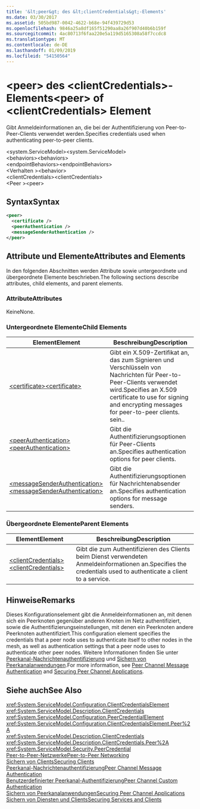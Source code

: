 ```yaml
---
title: '&lt;peer&gt; des &lt;clientCredentials&gt;-Elements'
ms.date: 03/30/2017
ms.assetid: 505bd987-0042-4622-b68e-94f439729d53
ms.openlocfilehash: 9846a25a8df165f51290aa8a26f907d40b6b159f
ms.sourcegitcommit: 4ac80713f6faa220e5a119d5165308a58f7ccdc8
ms.translationtype: MT
ms.contentlocale: de-DE
ms.lasthandoff: 01/09/2019
ms.locfileid: "54150564"
---
```

# <a name="ltpeergt-of-ltclientcredentialsgt-element"></a><span data-ttu-id="ee482-102">&lt;peer&gt; des &lt;clientCredentials&gt;-Elements</span><span class="sxs-lookup"><span data-stu-id="ee482-102">&lt;peer&gt; of &lt;clientCredentials&gt; Element</span></span>
<span data-ttu-id="ee482-103">Gibt Anmeldeinformationen an, die bei der Authentifizierung von Peer-to-Peer-Clients verwendet werden.</span><span class="sxs-lookup"><span data-stu-id="ee482-103">Specifies credentials used when authenticating peer-to-peer clients.</span></span>  
  
 <span data-ttu-id="ee482-104">\<system.ServiceModel></span><span class="sxs-lookup"><span data-stu-id="ee482-104">\<system.ServiceModel></span></span>  
<span data-ttu-id="ee482-105">\<behaviors></span><span class="sxs-lookup"><span data-stu-id="ee482-105">\<behaviors></span></span>  
<span data-ttu-id="ee482-106">\<endpointBehaviors></span><span class="sxs-lookup"><span data-stu-id="ee482-106">\<endpointBehaviors></span></span>  
<span data-ttu-id="ee482-107">\<Verhalten ></span><span class="sxs-lookup"><span data-stu-id="ee482-107">\<behavior></span></span>  
<span data-ttu-id="ee482-108">\<clientCredentials></span><span class="sxs-lookup"><span data-stu-id="ee482-108">\<clientCredentials></span></span>  
<span data-ttu-id="ee482-109">\<Peer ></span><span class="sxs-lookup"><span data-stu-id="ee482-109">\<peer></span></span>  
  
## <a name="syntax"></a><span data-ttu-id="ee482-110">Syntax</span><span class="sxs-lookup"><span data-stu-id="ee482-110">Syntax</span></span>  
  
```xml  
<peer>
  <certificate />
  <peerAuthentication />
  <messageSenderAuthentication />
</peer>
```  
  
## <a name="attributes-and-elements"></a><span data-ttu-id="ee482-111">Attribute und Elemente</span><span class="sxs-lookup"><span data-stu-id="ee482-111">Attributes and Elements</span></span>  
 <span data-ttu-id="ee482-112">In den folgenden Abschnitten werden Attribute sowie untergeordnete und übergeordnete Elemente beschrieben.</span><span class="sxs-lookup"><span data-stu-id="ee482-112">The following sections describe attributes, child elements, and parent elements.</span></span>  
  
### <a name="attributes"></a><span data-ttu-id="ee482-113">Attribute</span><span class="sxs-lookup"><span data-stu-id="ee482-113">Attributes</span></span>  
 <span data-ttu-id="ee482-114">Keine</span><span class="sxs-lookup"><span data-stu-id="ee482-114">None.</span></span>  
  
### <a name="child-elements"></a><span data-ttu-id="ee482-115">Untergeordnete Elemente</span><span class="sxs-lookup"><span data-stu-id="ee482-115">Child Elements</span></span>  
  
|<span data-ttu-id="ee482-116">Element</span><span class="sxs-lookup"><span data-stu-id="ee482-116">Element</span></span>|<span data-ttu-id="ee482-117">Beschreibung</span><span class="sxs-lookup"><span data-stu-id="ee482-117">Description</span></span>|  
|-------------|-----------------|  
|[<span data-ttu-id="ee482-118">\<certificate></span><span class="sxs-lookup"><span data-stu-id="ee482-118">\<certificate></span></span>](../../../../../docs/framework/configure-apps/file-schema/wcf/certificate-element.md)|<span data-ttu-id="ee482-119">Gibt ein X.509-Zertifikat an, das zum Signieren und Verschlüsseln von Nachrichten für Peer-to-Peer-Clients verwendet wird.</span><span class="sxs-lookup"><span data-stu-id="ee482-119">Specifies an X.509 certificate to use for signing and encrypting messages for peer-to-peer clients.</span></span> <span data-ttu-id="ee482-120">sein.</span><span class="sxs-lookup"><span data-stu-id="ee482-120">.</span></span>|  
|[<span data-ttu-id="ee482-121">\<peerAuthentication></span><span class="sxs-lookup"><span data-stu-id="ee482-121">\<peerAuthentication></span></span>](../../../../../docs/framework/configure-apps/file-schema/wcf/peerauthentication-element.md)|<span data-ttu-id="ee482-122">Gibt die Authentifizierungsoptionen für Peer-Clients an.</span><span class="sxs-lookup"><span data-stu-id="ee482-122">Specifies authentication options for peer clients.</span></span>|  
|[<span data-ttu-id="ee482-123">\<messageSenderAuthentication></span><span class="sxs-lookup"><span data-stu-id="ee482-123">\<messageSenderAuthentication></span></span>](../../../../../docs/framework/configure-apps/file-schema/wcf/messagesenderauthentication-element.md)|<span data-ttu-id="ee482-124">Gibt die Authentifizierungsoptionen für Nachrichtenabsender an.</span><span class="sxs-lookup"><span data-stu-id="ee482-124">Specifies authentication options for message senders.</span></span>|  
  
### <a name="parent-elements"></a><span data-ttu-id="ee482-125">Übergeordnete Elemente</span><span class="sxs-lookup"><span data-stu-id="ee482-125">Parent Elements</span></span>  
  
|<span data-ttu-id="ee482-126">Element</span><span class="sxs-lookup"><span data-stu-id="ee482-126">Element</span></span>|<span data-ttu-id="ee482-127">Beschreibung</span><span class="sxs-lookup"><span data-stu-id="ee482-127">Description</span></span>|  
|-------------|-----------------|  
|[<span data-ttu-id="ee482-128">\<clientCredentials></span><span class="sxs-lookup"><span data-stu-id="ee482-128">\<clientCredentials></span></span>](../../../../../docs/framework/configure-apps/file-schema/wcf/clientcredentials.md)|<span data-ttu-id="ee482-129">Gibt die zum Authentifizieren des Clients beim Dienst verwendeten Anmeldeinformationen an.</span><span class="sxs-lookup"><span data-stu-id="ee482-129">Specifies the credentials used to authenticate a client to a service.</span></span>|  
  
## <a name="remarks"></a><span data-ttu-id="ee482-130">Hinweise</span><span class="sxs-lookup"><span data-stu-id="ee482-130">Remarks</span></span>  
 <span data-ttu-id="ee482-131">Dieses Konfigurationselement gibt die Anmeldeinformationen an, mit denen sich ein Peerknoten gegenüber anderen Knoten im Netz authentifiziert, sowie die Authentifizierungseinstellungen, mit denen ein Peerknoten andere Peerknoten authentifiziert.</span><span class="sxs-lookup"><span data-stu-id="ee482-131">This configuration element specifies the credentials that a peer node uses to authenticate itself to other nodes in the mesh, as well as authentication settings that a peer node uses to authenticate other peer nodes.</span></span> <span data-ttu-id="ee482-132">Weitere Informationen finden Sie unter [Peerkanal-Nachrichtenauthentifizierung](https://msdn.microsoft.com/library/80e73386-514e-4c30-9e4a-b9ca8c173a95) und [Sichern von Peerkanalanwendungen](../../../../../docs/framework/wcf/feature-details/securing-peer-channel-applications.md).</span><span class="sxs-lookup"><span data-stu-id="ee482-132">For more information, see [Peer Channel Message Authentication](https://msdn.microsoft.com/library/80e73386-514e-4c30-9e4a-b9ca8c173a95) and [Securing Peer Channel Applications](../../../../../docs/framework/wcf/feature-details/securing-peer-channel-applications.md).</span></span>  
  
## <a name="see-also"></a><span data-ttu-id="ee482-133">Siehe auch</span><span class="sxs-lookup"><span data-stu-id="ee482-133">See Also</span></span>  
 <xref:System.ServiceModel.Configuration.ClientCredentialsElement>  
 <xref:System.ServiceModel.Description.ClientCredentials>  
 <xref:System.ServiceModel.Configuration.PeerCredentialElement>  
 <xref:System.ServiceModel.Configuration.ClientCredentialsElement.Peer%2A>  
 <xref:System.ServiceModel.Description.ClientCredentials>  
 <xref:System.ServiceModel.Description.ClientCredentials.Peer%2A>  
 <xref:System.ServiceModel.Security.PeerCredential>  
 [<span data-ttu-id="ee482-134">Peer-to-Peer-Netzwerke</span><span class="sxs-lookup"><span data-stu-id="ee482-134">Peer-to-Peer Networking</span></span>](../../../../../docs/framework/wcf/feature-details/peer-to-peer-networking.md)  
 [<span data-ttu-id="ee482-135">Sichern von Clients</span><span class="sxs-lookup"><span data-stu-id="ee482-135">Securing Clients</span></span>](../../../../../docs/framework/wcf/securing-clients.md)  
 [<span data-ttu-id="ee482-136">Peerkanal-Nachrichtenauthentifizierung</span><span class="sxs-lookup"><span data-stu-id="ee482-136">Peer Channel Message Authentication</span></span>](https://msdn.microsoft.com/library/80e73386-514e-4c30-9e4a-b9ca8c173a95)  
 [<span data-ttu-id="ee482-137">Benutzerdefinierter Peerkanal-Authentifizierung</span><span class="sxs-lookup"><span data-stu-id="ee482-137">Peer Channel Custom Authentication</span></span>](https://msdn.microsoft.com/library/4aa8a82e-41a8-48e2-8621-7e1cbabdca7c)  
 [<span data-ttu-id="ee482-138">Sichern von Peerkanalanwendungen</span><span class="sxs-lookup"><span data-stu-id="ee482-138">Securing Peer Channel Applications</span></span>](../../../../../docs/framework/wcf/feature-details/securing-peer-channel-applications.md)  
 [<span data-ttu-id="ee482-139">Sichern von Diensten und Clients</span><span class="sxs-lookup"><span data-stu-id="ee482-139">Securing Services and Clients</span></span>](../../../../../docs/framework/wcf/feature-details/securing-services-and-clients.md)

